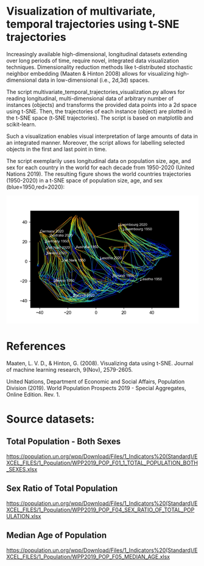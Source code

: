 # Visualization of multivariate, temporal trajectories using t-SNE trajectories

Increasingly available high-dimensional, longitudinal datasets extending over long periods of time, require novel, integrated data visualization techniques.
Dimensionality reduction methods like t-distributed stochastic neighbor embedding (Maaten & Hinton 2008) allows for visualizing high-dimensional data in low-dimensional (i.e., 2d,3d) spaces.

The script multivariate_temporal_trajectories_visualization.py allows for reading longitudinal, multi-dimensional data of arbitrary number of instances (objects) and transforms the provided data points into a 2d space using t-SNE. Then, the trajectories of each instance (object) are plotted in the t-SNE space (t-SNE trajectories). The script is based on matplotlib and scikit-learn.

Such a visualization enables visual interpretation of large amounts of data in an integrated manner. Moreover, the script allows for labelling selected objects in the first and last point in time.

The script exemplarily uses longitudinal data on population size, age, and sex for each country in the world for each decade from 1950-2020 (United Nations 2019). The resulting figure shows the world countries trajectories (1950-2020) in a t-SNE space of population size, age, and sex (blue=1950,red=2020):

<img width="800" alt="World countries trajectories (1950-2020) in a space of population size, age, and sex" src="https://github.com/johannesuhl/multivariate_trajectory_viz/blob/main/tsne_trajectories.jpg">

# References
Maaten, L. V. D., & Hinton, G. (2008). Visualizing data using t-SNE. Journal of machine learning research, 9(Nov), 2579-2605.

United Nations, Department of Economic and Social Affairs, Population Division (2019). World Population Prospects 2019 - Special Aggregates, Online Edition. Rev. 1.

# Source datasets:
## Total Population - Both Sexes
https://population.un.org/wpp/Download/Files/1_Indicators%20(Standard)/EXCEL_FILES/1_Population/WPP2019_POP_F01_1_TOTAL_POPULATION_BOTH_SEXES.xlsx
## Sex Ratio of Total Population
https://population.un.org/wpp/Download/Files/1_Indicators%20(Standard)/EXCEL_FILES/1_Population/WPP2019_POP_F04_SEX_RATIO_OF_TOTAL_POPULATION.xlsx
## Median Age of Population
https://population.un.org/wpp/Download/Files/1_Indicators%20(Standard)/EXCEL_FILES/1_Population/WPP2019_POP_F05_MEDIAN_AGE.xlsx


